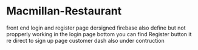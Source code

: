 # Macmillan-Restaurant
front end login and register page dersigned
firebase also define but not propperly working
in the login page bottom you can find Register button it re direct to sign up page
customer dash also under contruction
